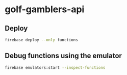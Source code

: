 # golf-gamblers-api

## Deploy

```sh
firebase deploy --only functions
```

## Debug functions using the emulator

```sh
firebase emulators:start --inspect-functions
```
